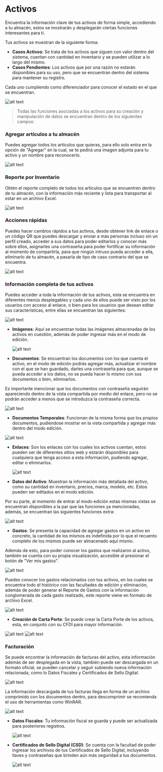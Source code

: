 # Activos

Encuentra la información clave de tus activos de forma simple, accediendo a tu almacén, estos se mostrarán y desplegarán ciertas funciones interesantes para ti.

Tus activos se muestran de la siguiente forma:

- **Casos Activos**: Se trata de los activos que siguen con valor dentro del sistema, cuentan con cantidad en inventario y se pueden utilizar a lo largo del mismo.
- **Casos Pendientes**: Los activos que por una razón no estarán disponibles para su uso, pero que se encuentran dentro del sistema para mantener su registro.
  
Cada uno cumpliendo como diferenciador para conocer el estado en el que se encuentran.

![alt text](../../images/act1_5.png)

> Todas las funciones asociadas a los activos para su creación y manipulación de datos se encuentran dentro de los siguientes campos:

### Agregar artículos a tu almacén

Puedes agregar todos los artículos que quieras, para ello solo entra en la opción de "Agregar" en la cual, se te pedirá una imagen adjunta para tu activo y un nombre para reconocerlo.

![alt text](../../images/act2.png)

### Reporte por Inventario

Obtén el reporte completo de todos los artículos que se encuentren dentro de tu almacén, con la información más reciente y lista para transportar al estar en un archivo Excel.

![alt text](../../images/act3.png)

### Acciones rápidas

Puedes hacer cambios rápidos a tus activos, desde obtener link de enlace o un código QR que puedes descargar y enviar a más personas incluso sin un perfil creado, acceder a sus datos para poder editarlos y conocer más sobre ellos, asignarles una contraseña para poder fortificar su información al momento de compartirla, para que ningún intruso pueda acceder a ella, eliminarlo de tu almacén, a pasarla de tipo de caso contrario del que se encuentra.

![alt text](../../images/act4_5.png)

### Información completa de tus activos

Puedes acceder a toda la información de tus activos, esta se encuentra en diferentes menús desplegables y cada uno de ellos puede ser visto por los usuarios con acceso al enlace, o bien para los usuarios que desean editar sus características, entre ellas se encuentran las siguientes:

![alt text](../../images/act5.png)

- **Imágenes**: Aquí se encuentran todas las imágenes almacenadas de los activos en cuestión, además de poder ingresar más en el modo de edición.
  
  ![alt text](../../images/act8_5.png)
  
- **Documentos**: Se encuentran los documentos con los que cuenta el activo, en el modo de edición podrás agregar más, actualizar el nombre con el que se han guardado, darles una contraseña para que, aunque se pueda acceder a los datos, no se pueda hacer lo mismo con sus documentos o bien, eliminarlos.
  
Es importante mencionar que los documentos con contraseña seguirán apareciendo dentro de la vista compartida por medio del enlace, pero no se podrán acceder a menos que se introduzca la contraseña correcta.

![alt text](../../images/act7_5.png)

- **Documentos Temporales**: Funcionan de la misma forma que los propios documentos, pudiendose mostrar en la vista compartida y agregar más dentro del modo edición.

![alt text](../../images/act9.png)
  
- **Enlaces**: Son los enlaces con los cuales los activos cuentan, estos pueden ser de diferentes sitios web y estarán disponibles para cualquiera que tenga acceso a esta información, pudiendo agregar, editar o eliminarlos.
  
  ![alt text](../../images/act10.png)

- **Datos del Activo**: Muestran la información más detallada del activo, como su cantidad en inventario, precios, marca, modelo, etc.
Estos pueden ser editados en el modo edición.

Por su parte, al momento de entrar al modo edición estas mismas vistas se encuentran disponibles a la par que las funciones ya mencionadas, además, se encuentran las siguientes funciones extra:

![alt text](../../images/act6.png)

- **Gastos**: Se presenta la capacidad de agregar gastos en un activo en concreto, la cantidad de los mismos es indefinida por lo que el recuento completo de los mismos puede ser almacenado aquí mismo.

Además de esto, para poder conocer los gastos que realizaron al activo, también se cuenta con su propia visualización, accesible al presionar el botón de "Ver mis gastos".

![alt text](../../images/act11_5.png)

Puedes conocer los gastos relacionados con tus activos, en los cuales se encuentra todo el histórico con las facultades de edición y eliminación, además de poder generar el Reporte de Gastos con la información conglomerada de cada gasto realizado, este reporte viene en formato de archivo Excel.

![alt text](../../images/act12_5.png)

- **Creación de Carta Porte**: Se puede crear la Carta Porte de los activos, esta, en conjunto con su CFDI para mayor información.

![alt text](../../images/act13_5.png)
![alt text](../../images/act14_5.png)

### Facturación

Se puede encontrar la información de facturas del activo, esta información además de ser desplegada en la vista, también puede ser descargada en un formato oficial, se pueden cancelar y seguir subiendo nueva información relacionada, como lo Datos Fiscales y Certificados de Sello Digital.

![alt text](../../images/act15_5.png)

La información descargada de tus facturas llega en forma de un archivo comprimido con los documentos dentro, para descomprimir se recomienda el uso de herramientas como WinRAR.

![alt text](../../images/act18.png)

- **Datos Fiscales**: Tu información fiscal se guarda y puede ser actualizada para posteriores registros.
  
  ![alt text](../../images/act16_5.png)

- **Certificados de Sello Digital (CSD)**: Se cuenta con la facultad de poder ingresar los archivos de tus Certificados de Sello Digital, incluyendo llaves y contraseñas que brinden aún más seguridad a tus documentos.

  ![alt text](../../images/act17_5.png)


